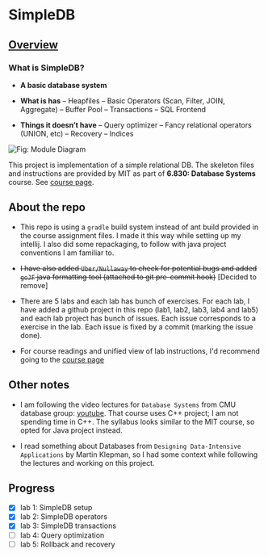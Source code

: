 # SimpleDB

## [Overview](https://ocw.mit.edu/courses/electrical-engineering-and-computer-science/6-830-database-systems-fall-2010/assignments/MIT6_830F10_overview.pdf)

### What is SimpleDB? 
- **A basic database system** 
- **What is has** 
    – Heapfiles 
    – Basic Operators (Scan, Filter, JOIN, Aggregate) 
    – Buffer Pool 
    – Transactions 
    – SQL Front­end 


- **Things it doesn’t have**
    – Query optimizer 
    – Fancy relational operators (UNION, etc) 
    – Recovery – Indices


![Fig: Module Diagram](https://paper-attachments.dropbox.com/s_532DC496C3353897D432233C2CB03E2C80C729AE483EB7F9EC058C0ED75B6542_1581317048762_Screen+Shot+2020-02-09+at+10.41.00+PM.png)

This project is implementation of a simple relational DB. The skeleton files and instructions are provided by MIT as part of 
**6.830: Database Systems** course. See [course page](https://ocw.mit.edu/courses/electrical-engineering-and-computer-science/6-830-database-systems-fall-2010).

## About the repo

- This repo is using a `gradle` build system instead of ant build provided in the course assignment files. I made it this way while setting up
  my intellij. I also did some repackaging, to follow with java project conventions I am familiar to.

- ~~I have also added `Uber/Nullaway` to check for potential bugs and added `goJF` java formatting tool (attached to git pre-commit hook)~~ [Decided to remove]

- There are 5 labs and each lab has bunch of exercises. For each lab, I have added a github project in this repo (lab1, lab2, lab3, lab4 and lab5) and each lab project has bunch of issues. Each issue corresponds to
  a exercise in the lab. Each issue is fixed by a commit (marking the issue done).

- For course readings and unified view of lab instructions, I'd recommend going to the [course page](https://ocw.mit.edu/courses/electrical-engineering-and-computer-science/6-830-database-systems-fall-2010/readings/)


## Other notes

- I am following the video lectures for `Database Systems` from  CMU database group: [youtube](https://www.youtube.com/watch?v=oeYBdghaIjc&list=PLSE8ODhjZXjbohkNBWQs_otTrBTrjyohi). That course uses C++ project;
  I am not spending time in C++. The syllabus looks similar to the MIT course, so opted for Java project instead.

- I read something about Databases from `Designing Data-Intensive Applications` by Martin Klepman, so I had some context while following the lectures and working on this project.

## Progress
- [X] lab 1: SimpleDB setup
- [X] lab 2: SimpleDB operators
- [X] lab 3: SimpleDB transactions 
- [ ] lab 4: Query optimization
- [ ] lab 5: Rollback and recovery
